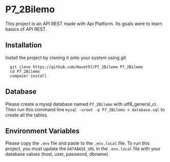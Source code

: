 # P7_2Bilemo

This project is an API REST made with Api Platform. Its goals were to learn basics of API REST.


## Installation


Install the project by cloning it onto your system using git

```
  git clone https://github.com/Havet57/P7_2Bilemo P7_2Bilemo
  cd P7_2Bilemo
  composer install
```

## Database

Please create a mysql database named `P7_2Bilemo` with utf8_general_ci. 
Then run this command line `mysql -uroot -p P7_2Bilemo < database.sql` to create all the tables.

## Environment Variables

Please copy the `.env` file and paste to the `.env.local` file.
To run this project, you must update the `DATABASE_URL` in the  `.env.local` file with your database values (host, user, password, dbname).
 
